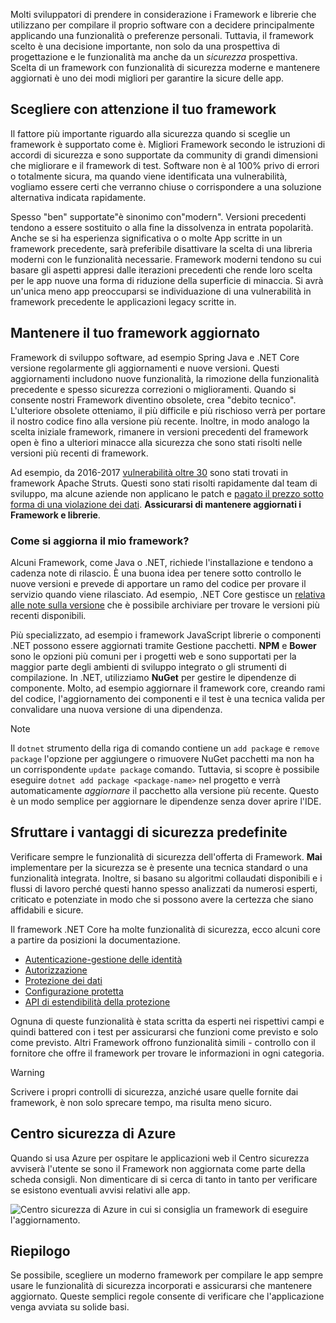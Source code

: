 Molti sviluppatori di prendere in considerazione i Framework e librerie che utilizzano per compilare il proprio software con a decidere principalmente applicando una funzionalità o preferenze personali. Tuttavia, il framework scelto è una decisione importante, non solo da una prospettiva di progettazione e le funzionalità ma anche da un _sicurezza_ prospettiva. Scelta di un framework con funzionalità di sicurezza moderne e mantenere aggiornati è uno dei modi migliori per garantire la sicure delle app.

## <a name="choose-your-framework-carefully"></a>Scegliere con attenzione il tuo framework

Il fattore più importante riguardo alla sicurezza quando si sceglie un framework è supportato come è. Migliori Framework secondo le istruzioni di accordi di sicurezza e sono supportate da community di grandi dimensioni che migliorare e il framework di test. Software non è al 100% privo di errori o totalmente sicura, ma quando viene identificata una vulnerabilità, vogliamo essere certi che verranno chiuse o corrispondere a una soluzione alternativa indicata rapidamente.

Spesso "ben" supportate"è sinonimo con"modern". Versioni precedenti tendono a essere sostituito o alla fine la dissolvenza in entrata popolarità. Anche se si ha esperienza significativa o o molte App scritte in un framework precedente, sarà preferibile disattivare la scelta di una libreria moderni con le funzionalità necessarie. Framework moderni tendono su cui basare gli aspetti appresi dalle iterazioni precedenti che rende loro scelta per le app nuove una forma di riduzione della superficie di minaccia. Si avrà un'unica meno app preoccuparsi se individuazione di una vulnerabilità in framework precedente le applicazioni legacy scritte in.

<!-- TODO: add link; Should we be pointing to other modules? -->
<!--
For more information on secure design and reducing threat surface, please see [Design For Security in Azure](../../design-for-security-in-azure/index.yml).
-->

## <a name="keep-your-framework-updated"></a>Mantenere il tuo framework aggiornato

Framework di sviluppo software, ad esempio Spring Java e .NET Core versione regolarmente gli aggiornamenti e nuove versioni. Questi aggiornamenti includono nuove funzionalità, la rimozione della funzionalità precedente e spesso sicurezza correzioni o miglioramenti. Quando si consente nostri Framework diventino obsolete, crea "debito tecnico". L'ulteriore obsolete otteniamo, il più difficile e più rischioso verrà per portare il nostro codice fino alla versione più recente. Inoltre, in modo analogo la scelta iniziale framework, rimanere in versioni precedenti del framework open è fino a ulteriori minacce alla sicurezza che sono stati risolti nelle versioni più recenti di framework.

Ad esempio, da 2016-2017 [vulnerabilità oltre 30](https://www.cvedetails.com/product/6117/Apache-Struts.html?vendor_id=45) sono stati trovati in framework Apache Struts. Questi sono stati risolti rapidamente dal team di sviluppo, ma alcune aziende non applicano le patch e [pagato il prezzo sotto forma di una violazione dei dati](https://www.zdnet.com/article/equifax-confirms-apache-struts-flaw-it-failed-to-patch-was-to-blame-for-data-breach/). **Assicurarsi di mantenere aggiornati i Framework e librerie**.

### <a name="how-do-i-update-my-framework"></a>Come si aggiorna il mio framework?

Alcuni Framework, come Java o .NET, richiede l'installazione e tendono a cadenza note di rilascio. È una buona idea per tenere sotto controllo le nuove versioni e prevede di apportare un ramo del codice per provare il servizio quando viene rilasciato. Ad esempio, .NET Core gestisce un [relativa alle note sulla versione](https://github.com/dotnet/core/tree/master/release-notes) che è possibile archiviare per trovare le versioni più recenti disponibili.

Più specializzato, ad esempio i framework JavaScript librerie o componenti .NET possono essere aggiornati tramite Gestione pacchetti. **NPM** e **Bower** sono le opzioni più comuni per i progetti web e sono supportati per la maggior parte degli ambienti di sviluppo integrato o gli strumenti di compilazione. In .NET, utilizziamo **NuGet** per gestire le dipendenze di componente. Molto, ad esempio aggiornare il framework core, creando rami del codice, l'aggiornamento dei componenti e il test è una tecnica valida per convalidare una nuova versione di una dipendenza.

> [!NOTE]
> Il `dotnet` strumento della riga di comando contiene un `add package` e `remove package` l'opzione per aggiungere o rimuovere NuGet pacchetti ma non ha un corrispondente `update package` comando. Tuttavia, si scopre è possibile eseguire `dotnet add package <package-name>` nel progetto e verrà automaticamente _aggiornare_ il pacchetto alla versione più recente. Questo è un modo semplice per aggiornare le dipendenze senza dover aprire l'IDE.

## <a name="take-advantage-of-built-in-security"></a>Sfruttare i vantaggi di sicurezza predefinite

Verificare sempre le funzionalità di sicurezza dell'offerta di Framework. **Mai** implementare per la sicurezza se è presente una tecnica standard o una funzionalità integrata. Inoltre, si basano su algoritmi collaudati disponibili e i flussi di lavoro perché questi hanno spesso analizzati da numerosi esperti, criticato e potenziate in modo che si possono avere la certezza che siano affidabili e sicure.

Il framework .NET Core ha molte funzionalità di sicurezza, ecco alcuni core a partire da posizioni la documentazione.
* [Autenticazione-gestione delle identità](https://docs.microsoft.com/aspnet/core/security/authentication/index?view=aspnetcore-2.1)
* [Autorizzazione](https://docs.microsoft.com/aspnet/core/security/authorization/index?view=aspnetcore-2.1)
* [Protezione dei dati](https://docs.microsoft.com/aspnet/core/security/data-protection/index?view=aspnetcore-2.1)
* [Configurazione protetta](https://docs.microsoft.com/aspnet/core/security/data-protection/configuration/index?view=aspnetcore-2.1)
* [API di estendibilità della protezione](https://docs.microsoft.com/aspnet/core/security/data-protection/extensibility/index?view=aspnetcore-2.1)

Ognuna di queste funzionalità è stata scritta da esperti nei rispettivi campi e quindi battered con i test per assicurarsi che funzioni come previsto e solo come previsto. Altri Framework offrono funzionalità simili - controllo con il fornitore che offre il framework per trovare le informazioni in ogni categoria.

> [!WARNING]
> Scrivere i propri controlli di sicurezza, anziché usare quelle fornite dai framework, è non solo sprecare tempo, ma risulta meno sicuro.


## <a name="azure-security-center"></a>Centro sicurezza di Azure

Quando si usa Azure per ospitare le applicazioni web il Centro sicurezza avviserà l'utente se sono il Framework non aggiornata come parte della scheda consigli.  Non dimenticare di si cerca di tanto in tanto per verificare se esistono eventuali avvisi relativi alle app.

![Centro sicurezza di Azure in cui si consiglia un framework di eseguire l'aggiornamento.](../media-draft/ASCFramework.png)


## <a name="summary"></a>Riepilogo

Se possibile, scegliere un moderno framework per compilare le app sempre usare le funzionalità di sicurezza incorporati e assicurarsi che mantenere aggiornato. Queste semplici regole consente di verificare che l'applicazione venga avviata su solide basi.
